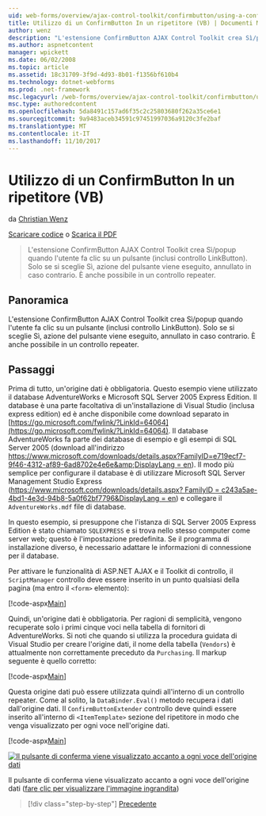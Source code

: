 ```yaml
---
uid: web-forms/overview/ajax-control-toolkit/confirmbutton/using-a-confirmbutton-in-a-repeater-vb
title: Utilizzo di un ConfirmButton In un ripetitore (VB) | Documenti Microsoft
author: wenz
description: "L'estensione ConfirmButton AJAX Control Toolkit crea Sì/popup quando l'utente fa clic su un pulsante (inclusi controllo LinkButton). Solo se è Sì..."
ms.author: aspnetcontent
manager: wpickett
ms.date: 06/02/2008
ms.topic: article
ms.assetid: 18c31709-3f9d-4d93-8b01-f1356bf610b4
ms.technology: dotnet-webforms
ms.prod: .net-framework
msc.legacyurl: /web-forms/overview/ajax-control-toolkit/confirmbutton/using-a-confirmbutton-in-a-repeater-vb
msc.type: authoredcontent
ms.openlocfilehash: 5da8491c157ad6f35c2c25803680f262a35ce6e1
ms.sourcegitcommit: 9a9483aceb34591c97451997036a9120c3fe2baf
ms.translationtype: MT
ms.contentlocale: it-IT
ms.lasthandoff: 11/10/2017
---
```

<a name="using-a-confirmbutton-in-a-repeater-vb"></a>Utilizzo di un ConfirmButton In un ripetitore (VB)
====================
da [Christian Wenz](https://github.com/wenz)

[Scaricare codice](http://download.microsoft.com/download/8/6/d/86dea6c6-bb92-4fa6-aa14-f8c0f82100f5/ConfirmButton1.vb.zip) o [Scarica il PDF](http://download.microsoft.com/download/b/6/a/b6ae89ee-df69-4c87-9bfb-ad1eb2b23373/confirmbutton1VB.pdf)

> L'estensione ConfirmButton AJAX Control Toolkit crea Sì/popup quando l'utente fa clic su un pulsante (inclusi controllo LinkButton). Solo se si sceglie Sì, azione del pulsante viene eseguito, annullato in caso contrario. È anche possibile in un controllo repeater.


## <a name="overview"></a>Panoramica

L'estensione ConfirmButton AJAX Control Toolkit crea Sì/popup quando l'utente fa clic su un pulsante (inclusi controllo LinkButton). Solo se si sceglie Sì, azione del pulsante viene eseguito, annullato in caso contrario. È anche possibile in un controllo repeater.

## <a name="steps"></a>Passaggi

Prima di tutto, un'origine dati è obbligatoria. Questo esempio viene utilizzato il database AdventureWorks e Microsoft SQL Server 2005 Express Edition. Il database è una parte facoltativa di un'installazione di Visual Studio (inclusa express edition) ed è anche disponibile come download separato in [https://go.microsoft.com/fwlink/?LinkId=64064](https://go.microsoft.com/fwlink/?LinkId=64064). Il database AdventureWorks fa parte dei database di esempio e gli esempi di SQL Server 2005 (download all'indirizzo [https://www.microsoft.com/downloads/details.aspx?FamilyID=e719ecf7-9f46-4312-af89-6ad8702e4e6e&amp;DisplayLang = en](https://www.microsoft.com/downloads/details.aspx?FamilyID=e719ecf7-9f46-4312-af89-6ad8702e4e6e&amp;DisplayLang=en)). Il modo più semplice per configurare il database è di utilizzare Microsoft SQL Server Management Studio Express ([https://www.microsoft.com/downloads/details.aspx? FamilyID = c243a5ae-4bd1-4e3d-94b8-5a0f62bf7796&amp;DisplayLang = en](https://www.microsoft.com/downloads/details.aspx?FamilyID=c243a5ae-4bd1-4e3d-94b8-5a0f62bf7796&amp;DisplayLang=en)) e collegare il `AdventureWorks.mdf` file di database.

In questo esempio, si presuppone che l'istanza di SQL Server 2005 Express Edition è stato chiamato `SQLEXPRESS` e si trova nello stesso computer come server web; questo è l'impostazione predefinita. Se il programma di installazione diverso, è necessario adattare le informazioni di connessione per il database.

Per attivare le funzionalità di ASP.NET AJAX e il Toolkit di controllo, il `ScriptManager` controllo deve essere inserito in un punto qualsiasi della pagina (ma entro il `<form>` elemento):

[!code-aspx[Main](using-a-confirmbutton-in-a-repeater-vb/samples/sample1.aspx)]

Quindi, un'origine dati è obbligatoria. Per ragioni di semplicità, vengono recuperate solo i primi cinque voci nella tabella di fornitori di AdventureWorks. Si noti che quando si utilizza la procedura guidata di Visual Studio per creare l'origine dati, il nome della tabella (`Vendors`) è attualmente non correttamente preceduto da `Purchasing`. Il markup seguente è quello corretto:

[!code-aspx[Main](using-a-confirmbutton-in-a-repeater-vb/samples/sample2.aspx)]

Questa origine dati può essere utilizzata quindi all'interno di un controllo repeater. Come al solito, la `DataBinder.Eval()` metodo recupera i dati dall'origine dati. Il `ConfirmButtonExtender` controllo deve quindi essere inserito all'interno di `<ItemTemplate>` sezione del ripetitore in modo che venga visualizzato per ogni voce nell'origine dati.

[!code-aspx[Main](using-a-confirmbutton-in-a-repeater-vb/samples/sample3.aspx)]


[![Il pulsante di conferma viene visualizzato accanto a ogni voce dell'origine dati](using-a-confirmbutton-in-a-repeater-vb/_static/image2.png)](using-a-confirmbutton-in-a-repeater-vb/_static/image1.png)

Il pulsante di conferma viene visualizzato accanto a ogni voce dell'origine dati ([fare clic per visualizzare l'immagine ingrandita](using-a-confirmbutton-in-a-repeater-vb/_static/image3.png))

>[!div class="step-by-step"]
[Precedente](using-a-confirmbutton-in-a-repeater-cs.md)
